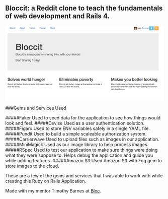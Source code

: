 ## Bloccit: a Reddit clone to teach the fundamentals of web development and Rails 4.

![alt text](app/assets/images/screenshot.png)


###Gems and Services Used

#####Faker
Used to seed data for the application to see how things would look and feel.
#####Devise
Used as a user authentication solution.
#####Figaro
Used to store ENV variables safely in a single YAML file.
#####Pundit
Used to build a simple scaleable authorization system.
#####Carrierwave
Used to upload files such as images in our application.
#####MiniMagick
Used as our image library to help process images.
#####RSpec
Used to test our application to make sure things were doing what they were suppose to.  Helps debug the application
and guide you while adding features.
#####Amazon S3
Used Amazon S3 with Fog gem to store images to the cloud.

These are a few of the gems and services that I was able to work with while creating this Ruby on Rails Application.

Made with my mentor Timothy Barnes at [Bloc](http://bloc.io).